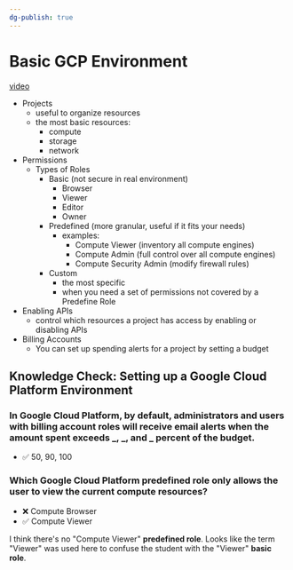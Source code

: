 ```yaml
---
dg-publish: true
---
```

# Basic GCP Environment

[video](https://cloudacademy.com/course/setting-up-google-cloud-platform-environment-1697/summary/)

- Projects
    - useful to organize resources
    - the most basic resources:
        - compute
        - storage
        - network
- Permissions
    - Types of Roles
        - Basic (not secure in real environment)
            - Browser
            - Viewer
            - Editor
            - Owner
        - Predefined (more granular, useful if it fits your needs)
            - examples:
                - Compute Viewer (inventory all compute engines)
                - Compute Admin (full control over all compute engines)
                - Compute Security Admin (modify firewall rules)
        - Custom
            - the most specific
            - when you need a set of permissions not covered by a Predefine Role
- Enabling APIs
    - control which resources a project has access by enabling or disabling APIs
- Billing Accounts
    - You can set up spending alerts for a project by setting a budget

## Knowledge Check: Setting up a Google Cloud Platform Environment

### In Google Cloud Platform, by default, administrators and users with billing account roles will receive email alerts when the amount spent exceeds \_, \_, and \_ percent of the budget.

- ✅ 50, 90, 100


### Which Google Cloud Platform predefined role only allows the user to view the current compute resources?

- ❌ Compute Browser
- ✅ Compute Viewer

I think there's no "Compute Viewer" **predefined role**. Looks like the term "Viewer" was used here to confuse the student with the "Viewer" **basic role**.


